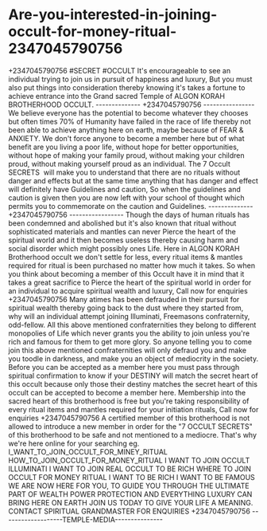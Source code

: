 # Are-you-interested-in-joining-occult-for-money-ritual-2347045790756
+2347045790756 #SECRET #OCCULT It's encourageable to see an individual trying to join us in pursuit of happiness and luxury, But you must also put things into consideration thereby knowing it's takes a fortune to achieve entrance into the Grand sacred Temple of ALGON KORAH BROTHERHOOD OCCULT. -------------- +2347045790756 ---------------- We believe everyone has the potential to become whatever they chooses but often times 70% of Humanity have failed in the race of life thereby not been able to achieve anything here on earth, maybe because of FEAR &amp; ANXIETY. We don't force anyone to become a member here but of what benefit are you living a poor life, without hope for better opportunities, without hope of making your family proud, without making your children proud, without making yourself proud as an individual. The 7 Occult SECRETS  will make you to understand that there are no rituals without danger and effects but at the same time anything that has danger and effect will definitely have Guidelines and caution, So when the guidelines and caution is given then you are now left with your school of thought which permits you to commemorate on the caution and Guidelines. -------------- +2347045790756 ----------------- Though the days of human rituals has been condemned and abolished but it's also known that ritual without sophisticated materials and mantles can never Pierce the heart of the spiritual world and it then becomes useless thereby causing harm and social disorder which might possibly ones Life. Here in ALGON KORAH Brotherhood occult we don't settle for less, every ritual items &amp; mantles required for ritual is been purchased no matter how much it takes. So when you think about becoming a member of this Occult have it in mind that it takes a great sacrifice to Pierce the heart of the spiritual world in order for an individual to acquire spiritual wealth and luxury, Call now for enquiries +2347045790756 Many atimes has been defrauded in their pursuit for spiritual wealth thereby going back to the dust where they started from, why will an individual attempt joining Illuminati, Freemasons confraternity, odd-fellow. All this above mentioned confraternities they belong to different monopolies of Life which never grants you the ability to join unless you're rich and famous for them to get more glory. So anyone telling you to come join this above mentioned confraternities will only defraud you and make you toodle in darkness, and make you an object of mediocrity in the society. Before you can be accepted as a member here you must pass through spiritual confirmation to know if your DESTINY will match the secret heart of this occult because only those their destiny matches the secret heart of this occult can be accepted to become a member here. Membership into the sacred heart of this brotherhood is free but you're taking responsibility of every ritual items and mantles required for your initiation rituals, Call now for enquiries +2347045790756 A certified member of this brotherhood is not allowed to introduce a new member in order for the "7 OCCULT SECRETS" of this brotherhood to be safe and not mentioned to a mediocre. That's why we're here online for your searching eg.  I_WANT_TO_JOIN_OCCULT_FOR_MINEY_RITUAL  HOW_TO_JOIN_OCCULT_FOR_MONEY_RITUAL  I WANT TO JOIN OCCULT ILLUMINATI I WANT TO JOIN REAL OCCULT TO BE RICH WHERE TO JOIN OCCULT FOR MONEY RITUAL I WANT TO BE RICH I WANT TO BE FAMOUS  WE ARE NOW HERE FOR YOU, TO GUIDE YOU THROUGH THE ULTIMATE PART OF WEALTH POWER PROTECTION AND EVERYTHING LUXURY CAN BRING HERE ON EARTH JOIN US TODAY TO GIVE YOUR LIFE A MEANING.  CONTACT SPIRITUAL GRANDMASTER FOR ENQUIRIES +2347045790756  -------------------TEMPLE-MEDIA---------------   
